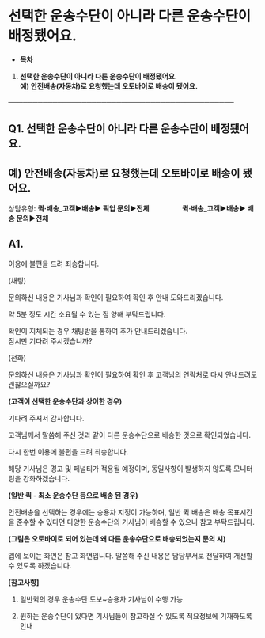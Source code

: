 # 선택한 운송수단이 아니라 다른 운송수단이 배정됐어요.

* **목차**

1. **선택한 운송수단이 아니라 다른 운송수단이 배정됐어요.**  
   **예) 안전배송(자동차)로 요청했는데 오토바이로 배송이 됐어요.**

──────────────────────────────────────────────

**Q1. 선택한 운송수단이 아니라 다른 운송수단이 배정됐어요.**
-------------------------------------

**예) 안전배송(자동차)로 요청했는데 오토바이로 배송이 됐어요.**
--------------------------------------

상담유형: **퀵·배송\_고객▶배송▶ 픽업 문의▶전체**                 **퀵·배송\_고객▶배송▶ 배송 문의▶전체**

**A1.**
-------

이용에 불편을 드려 죄송합니다.

(채팅)

문의하신 내용은 기사님과 확인이 필요하여 확인 후 안내 도와드리겠습니다.

약 5분 정도 시간 소요될 수 있는 점 양해 부탁드립니다.

확인이 지체되는 경우 채팅방을 통하여 추가 안내드리겠습니다.  
잠시만 기다려 주시겠습니까?

(전화)

문의하신 내용은 기사님과 확인이 필요하여 확인 후 고객님의 연락처로 다시 안내드려도 괜찮으실까요?

**(고객이 선택한 운송수단과 상이한 경우)**

기다려 주셔서 감사합니다.

고객님께서 말씀해 주신 것과 같이 다른 운송수단으로 배송한 것으로 확인되었습니다.

다시 한번 이용에 불편을 드려 죄송합니다.

해당 기사님은 경고 및 페널티가 적용될 예정이며, 동일사항이 발생하지 않도록 모니터링을 강화하겠습니다.

**(일반 퀵 - 최소 운송수단 등으로 배송 된 경우)**

안전배송을 선택하는 경우에는 승용차 지정이 가능하며, 일반 퀵 배송은 배송 목표시간을 준수할 수 있다면 다양한 운송수단의 기사님이 배송할 수 있으니 참고 부탁드립니다.

**(그림은 오토바이로 되어 있는데 왜 다른 운송수단으로 배송되었는지 문의 시)**

앱에 보이는 화면은 참고 화면입니다. 말씀해 주신 내용은 담당부서로 전달하여 개선할 수 있도록 하겠습니다.

**[참고사항]**

1) 일반퀵의 경우 운송수단 도보~승용차 기사님이 수행 가능

2) 원하는 운송수단이 있다면 기사님들이 참고하실 수 있도록 적요정보에 기재하도록 안내